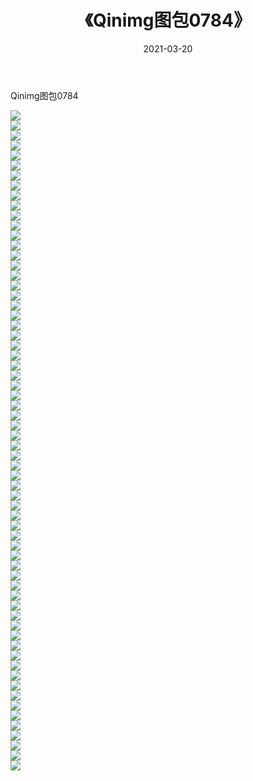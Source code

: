 ﻿---
layout: post
title:  《Qinimg图包0784》
date:   2021-03-20
img: http://imgx.orgx.ga/Qinimg图包/Qinimg图包0784/000.jpg
categories: [美女, 清纯, 唯美]
---

Qinimg图包0784

 ![](http://imgx.orgx.ga/Qinimg图包/Qinimg图包0784/001.jpg) <br>![](http://imgx.orgx.ga/Qinimg图包/Qinimg图包0784/002.jpg) <br>![](http://imgx.orgx.ga/Qinimg图包/Qinimg图包0784/003.jpg) <br>![](http://imgx.orgx.ga/Qinimg图包/Qinimg图包0784/004.jpg) <br>![](http://imgx.orgx.ga/Qinimg图包/Qinimg图包0784/005.jpg) <br>![](http://imgx.orgx.ga/Qinimg图包/Qinimg图包0784/006.jpg) <br>![](http://imgx.orgx.ga/Qinimg图包/Qinimg图包0784/007.jpg) <br>![](http://imgx.orgx.ga/Qinimg图包/Qinimg图包0784/008.jpg) <br>![](http://imgx.orgx.ga/Qinimg图包/Qinimg图包0784/009.jpg) <br>![](http://imgx.orgx.ga/Qinimg图包/Qinimg图包0784/010.jpg) <br>![](http://imgx.orgx.ga/Qinimg图包/Qinimg图包0784/011.jpg) <br>![](http://imgx.orgx.ga/Qinimg图包/Qinimg图包0784/012.jpg) <br>![](http://imgx.orgx.ga/Qinimg图包/Qinimg图包0784/013.jpg) <br>![](http://imgx.orgx.ga/Qinimg图包/Qinimg图包0784/014.jpg) <br>![](http://imgx.orgx.ga/Qinimg图包/Qinimg图包0784/015.jpg) <br>![](http://imgx.orgx.ga/Qinimg图包/Qinimg图包0784/016.jpg) <br>![](http://imgx.orgx.ga/Qinimg图包/Qinimg图包0784/017.jpg) <br>![](http://imgx.orgx.ga/Qinimg图包/Qinimg图包0784/018.jpg) <br>![](http://imgx.orgx.ga/Qinimg图包/Qinimg图包0784/019.jpg) <br>![](http://imgx.orgx.ga/Qinimg图包/Qinimg图包0784/020.jpg) <br>![](http://imgx.orgx.ga/Qinimg图包/Qinimg图包0784/021.jpg) <br>![](http://imgx.orgx.ga/Qinimg图包/Qinimg图包0784/022.jpg) <br>![](http://imgx.orgx.ga/Qinimg图包/Qinimg图包0784/023.jpg) <br>![](http://imgx.orgx.ga/Qinimg图包/Qinimg图包0784/024.jpg) <br>![](http://imgx.orgx.ga/Qinimg图包/Qinimg图包0784/025.jpg) <br>![](http://imgx.orgx.ga/Qinimg图包/Qinimg图包0784/026.jpg) <br>![](http://imgx.orgx.ga/Qinimg图包/Qinimg图包0784/027.jpg) <br>![](http://imgx.orgx.ga/Qinimg图包/Qinimg图包0784/028.jpg) <br>![](http://imgx.orgx.ga/Qinimg图包/Qinimg图包0784/029.jpg) <br>![](http://imgx.orgx.ga/Qinimg图包/Qinimg图包0784/030.jpg) <br>![](http://imgx.orgx.ga/Qinimg图包/Qinimg图包0784/031.jpg) <br>![](http://imgx.orgx.ga/Qinimg图包/Qinimg图包0784/032.jpg) <br>![](http://imgx.orgx.ga/Qinimg图包/Qinimg图包0784/033.jpg) <br>![](http://imgx.orgx.ga/Qinimg图包/Qinimg图包0784/034.jpg) <br>![](http://imgx.orgx.ga/Qinimg图包/Qinimg图包0784/035.jpg) <br>![](http://imgx.orgx.ga/Qinimg图包/Qinimg图包0784/036.jpg) <br>![](http://imgx.orgx.ga/Qinimg图包/Qinimg图包0784/037.jpg) <br>![](http://imgx.orgx.ga/Qinimg图包/Qinimg图包0784/038.jpg) <br>![](http://imgx.orgx.ga/Qinimg图包/Qinimg图包0784/039.jpg) <br>![](http://imgx.orgx.ga/Qinimg图包/Qinimg图包0784/040.jpg) <br>![](http://imgx.orgx.ga/Qinimg图包/Qinimg图包0784/041.jpg) <br>![](http://imgx.orgx.ga/Qinimg图包/Qinimg图包0784/042.jpg) <br>![](http://imgx.orgx.ga/Qinimg图包/Qinimg图包0784/043.jpg) <br>![](http://imgx.orgx.ga/Qinimg图包/Qinimg图包0784/044.jpg) <br>![](http://imgx.orgx.ga/Qinimg图包/Qinimg图包0784/045.jpg) <br>![](http://imgx.orgx.ga/Qinimg图包/Qinimg图包0784/046.jpg) <br>![](http://imgx.orgx.ga/Qinimg图包/Qinimg图包0784/047.jpg) <br>![](http://imgx.orgx.ga/Qinimg图包/Qinimg图包0784/048.jpg) <br>![](http://imgx.orgx.ga/Qinimg图包/Qinimg图包0784/049.jpg) <br>![](http://imgx.orgx.ga/Qinimg图包/Qinimg图包0784/050.jpg) <br>![](http://imgx.orgx.ga/Qinimg图包/Qinimg图包0784/051.jpg) <br>![](http://imgx.orgx.ga/Qinimg图包/Qinimg图包0784/052.jpg) <br>![](http://imgx.orgx.ga/Qinimg图包/Qinimg图包0784/053.jpg) <br>![](http://imgx.orgx.ga/Qinimg图包/Qinimg图包0784/054.jpg) <br>![](http://imgx.orgx.ga/Qinimg图包/Qinimg图包0784/055.jpg) <br>![](http://imgx.orgx.ga/Qinimg图包/Qinimg图包0784/056.jpg) <br>![](http://imgx.orgx.ga/Qinimg图包/Qinimg图包0784/057.jpg) <br>![](http://imgx.orgx.ga/Qinimg图包/Qinimg图包0784/058.jpg) <br>![](http://imgx.orgx.ga/Qinimg图包/Qinimg图包0784/059.jpg) <br>![](http://imgx.orgx.ga/Qinimg图包/Qinimg图包0784/060.jpg) <br>![](http://imgx.orgx.ga/Qinimg图包/Qinimg图包0784/061.jpg) <br>![](http://imgx.orgx.ga/Qinimg图包/Qinimg图包0784/062.jpg) <br>![](http://imgx.orgx.ga/Qinimg图包/Qinimg图包0784/063.jpg) <br>![](http://imgx.orgx.ga/Qinimg图包/Qinimg图包0784/064.jpg) <br>![](http://imgx.orgx.ga/Qinimg图包/Qinimg图包0784/065.jpg) <br>![](http://imgx.orgx.ga/Qinimg图包/Qinimg图包0784/066.jpg) <br>